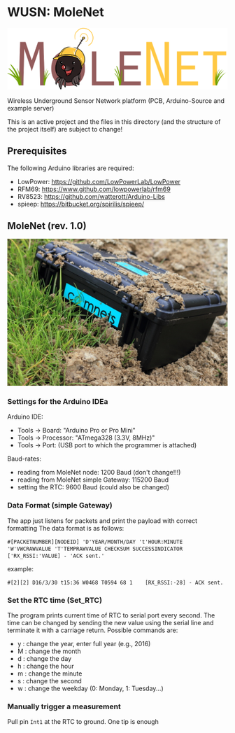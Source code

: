 # WUSN: MoleNet
![MoleNet Logo](https://github.com/ComNets-Bremen/WUSN/blob/master/images/molenet_512.png)

Wireless Underground Sensor Network platform (PCB, Arduino-Source and example
server)

This is an active project and the files in this directory (and the structure of
the project itself) are subject to change!

## Prerequisites

The following Arduino libraries are required:

- LowPower: <https://github.com/LowPowerLab/LowPower>
- RFM69: <https://www.github.com/lowpowerlab/rfm69>
- RV8523: <https://github.com/watterott/Arduino-Libs>
- spieep: <https://bitbucket.org/spirilis/spieep/>

## MoleNet (rev. 1.0)

![The WUSN node](https://github.com/ComNets-Bremen/WUSN/blob/master/images/WUSN_512.jpg)

### Settings for the Arduino IDEa

Arduino IDE:

- Tools -> Board: "Arduino Pro or Pro Mini"
- Tools -> Processor: "ATmega328 (3.3V, 8MHz)"
- Tools -> Port: (USB port to which the programmer is attached)

Baud-rates:

- reading from MoleNet node: 1200 Baud (don't change!!!)
- reading from MoleNet simple Gateway: 115200 Baud
- setting the RTC: 9600 Baud (could also be changed)

### Data Format (simple Gateway)

The app just listens for packets and print the payload with correct formatting
The data format is as follows:

    #[PACKETNUMBER][NODEID] 'D'YEAR/MONTH/DAY 't'HOUR:MINUTE 'W'VWCRAWVALUE 'T'TEMPRAWVALUE CHECKSUM SUCCESSINDICATOR   ['RX_RSSI:'VALUE] - 'ACK sent.'

example:

    #[2][2] D16/3/30 t15:36 W0468 T0594 68 1    [RX_RSSI:-28] - ACK sent.

### Set the RTC time (Set_RTC)
The program prints current time of RTC to serial port every second. The time
can be changed by sending the new value using the serial line and terminate it
with a carriage return. Possible commands are:

- y : change the year, enter full year (e.g., 2016)
- M : change the month
- d : change the day
- h : change the hour
- m : change the minute
- s : change the second
- w : change the weekday (0: Monday, 1: Tuesday...)

### Manually trigger a measurement

Pull pin `Int1` at the RTC to ground. One tip is enough

